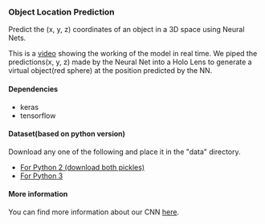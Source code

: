 ### Object Location Prediction

Predict the (x, y, z) coordinates of an object in a 3D space using Neural Nets.

This is a [video](https://drive.google.com/open?id=1qhQqtsi-LOZvC7b0jeh7oTjYbFtSHBi3) showing the working of the model in real time. 
We piped the predictions(x, y, z) made by the Neural Net into a Holo Lens to generate a virtual object(red sphere) at the position predicted by the NN.

#### Dependencies
* keras
* tensorflow

#### Dataset(based on python version)
Download any one of the following and place it in the "data" directory.
* [For Python 2 (download both pickles)](https://drive.google.com/drive/folders/1ZeOlH_BsS8m_wJOEYMi0cQib-ouSyNWa?usp=sharing)
* [For Python 3](https://drive.google.com/file/d/1ISf94TI9aVD4-eolcwnyy4B1CBavwm8U/view?usp=sharing)

#### More information
You can find more information about our CNN [here](https://github.com/nikhilsu/Object-location-detection/blob/master/report/report.pdf).